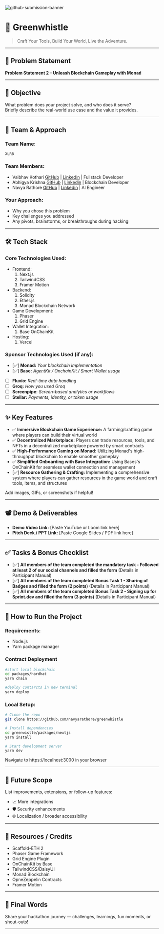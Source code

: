![github-submission-banner](https://github.com/user-attachments/assets/a1493b84-e4e2-456e-a791-ce35ee2bcf2f)

# 🚀 Greenwhistle

> Craft Your Tools, Build Your World, Live the Adventure.

---

## 📌 Problem Statement

**Problem Statement 2 – Unleash Blockchain Gameplay with Monad**

---

## 🎯 Objective

What problem does your project solve, and who does it serve?  
Briefly describe the real-world use case and the value it provides.

---

## 🧠 Team & Approach

### Team Name:  
`XLR8`

### Team Members:  
- Vaibhav Kothari [GitHub](https://github.com/vaibhavkothari33) | [Linkedin](https://www.linkedin.com/in/vaibhavkothari33) | Fullstack Developer
- Abhigya Krishna [GitHub](https://github.com/abhigyakrishna) | [Linkedin](https://www.linkedin.com/in/abhigya-krishna) | Blockchain Developer
- Navya Rathore [GitHub](https://github.com/navyarathore) | [Linkedin](https://www.linkedin.com/in/navya-rathore) | AI Engineer

### Your Approach:  
- Why you chose this problem  
- Key challenges you addressed  
- Any pivots, brainstorms, or breakthroughs during hacking  

---

## 🛠️ Tech Stack

### Core Technologies Used:
- Frontend:
    1. Next.js
    2. TailwindCSS
    3. Framer Motion
- Backend:
    1. Solidity
    2. Ether.js
    3. Monad Blockchain Network
- Game Development:
    1. Phaser
    2. Grid Engine
- Wallet Integration:
    1. Base OnChainKit
- Hosting:
    1. Vercel

### Sponsor Technologies Used (if any):
- [✅] **Monad:** _Your blockchain implementation_ 
- [✅] **Base:** _AgentKit / OnchainKit / Smart Wallet usage_  
- [ ] **Fluvio:** _Real-time data handling_  
- [ ] **Groq:** _How you used Groq_  
- [ ] **Screenpipe:** _Screen-based analytics or workflows_  
- [ ] **Stellar:** _Payments, identity, or token usage_
---

## ✨ Key Features

- ✅ **Immersive Blockchain Game Experience:** A farming/crafting game where players can build their virtual world
- ✅ **Decentralized Marketplace:** Players can trade resources, tools, and NFTs in a decentralized marketplace powered by smart contracts
- ✅ **High-Performance Gaming on Monad:** Utilizing Monad's high-throughput blockchain to enable smoother gameplay  
- ✅ **Simplified Onboarding with Base Integration:** Using Bases's OnChainKit for seamless wallet connection and management
- [:white_check_mark:] **Resource Gathering & Crafting:** Implementing a comprehensive system where players can gather resources in the game world and craft tools, items, and structures

Add images, GIFs, or screenshots if helpful!

---

## 📽️ Demo & Deliverables

- **Demo Video Link:** [Paste YouTube or Loom link here]  
- **Pitch Deck / PPT Link:** [Paste Google Slides / PDF link here]  

---

## ✅ Tasks & Bonus Checklist

- [✅] **All members of the team completed the mandatory task - Followed at least 2 of our social channels and filled the form** (Details in Participant Manual)  
- [:white_check_mark:] **All members of the team completed Bonus Task 1 - Sharing of Badges and filled the form (2 points)**  (Details in Participant Manual)
- [:white_check_mark:] **All members of the team completed Bonus Task 2 - Signing up for Sprint.dev and filled the form (3 points)**  (Details in Participant Manual)

---

## 🧪 How to Run the Project

### Requirements:
- Node.js 
- Yarn package manager

### Contract Deployment
```bash
#start local blockchain
cd packages/hardhat
yarn chain

#deploy contarcts in new terminal
yarn deploy
```

### Local Setup:
```bash
# Clone the repo
git clone https://github.com/navyarathore/greenwhistle

# Install dependencies
cd greenwistle/packages/nextjs
yarn install

# Start development server
yarn dev
```

Navigate to https://localhost:3000 in your browser

---

## 🧬 Future Scope

List improvements, extensions, or follow-up features:

- 📈 More integrations  
- 🛡️ Security enhancements  
- 🌐 Localization / broader accessibility  

---

## 📎 Resources / Credits

- Scaffold-ETH 2
- Phaser Game Framework
- Grid Engine Plugin
- OnChainKit by Base
- TailwindCSS/DaisyUI 
- Monad Blockchain
- OpneZeppelin Contracts
- Framer Motion

---

## 🏁 Final Words

Share your hackathon journey — challenges, learnings, fun moments, or shout-outs!

---
